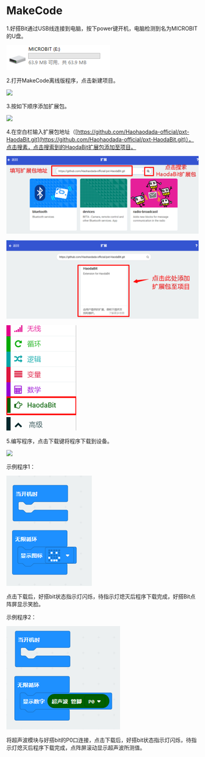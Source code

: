 # MakeCode

1.好搭Bit通过USB线连接到电脑，按下power键开机，电脑检测到名为MICROBIT的U盘。

![](../../.gitbook/assets/makecode-bit-7%20%282%29.png)

2.打开MakeCode离线版程序，点击新建项目。

![](../../.gitbook/assets/makecode-bit-1.png)

3.按如下顺序添加扩展包。

![](../../.gitbook/assets/makecode-bit-2.png)

4.在空白栏输入扩展包地址（[https://github.com/Haohaodada-official/pxt-HaodaBit.git](https://github.com/Haohaodada-official/pxt-HaodaBit.git)），点击搜素，点击搜索到的HaodaBit扩展包添加至项目。

![](../../.gitbook/assets/makecode-bit-4.png)

![](../../.gitbook/assets/makecode-bit-3.png)

![](../../.gitbook/assets/makecode-bit-5.png)

5.编写程序，点击下载键将程序下载到设备。

![](../../.gitbook/assets/makecode-bit-6.png)

示例程序1：

![](../../.gitbook/assets/makecode-bit-9.png)

点击下载后，好搭bit状态指示灯闪烁，待指示灯熄灭后程序下载完成，好搭Bit点阵屏显示笑脸。

示例程序2：

![](../../.gitbook/assets/makecode-bit-8.png)

将超声波模块与好搭bit的P0口连接，点击下载后，好搭bit状态指示灯闪烁，待指示灯熄灭后程序下载完成，点阵屏滚动显示超声波所测值。

